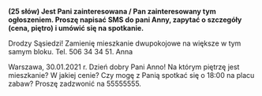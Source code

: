 **(25 słów) Jest Pani zainteresowana / Pan zainteresowany tym ogłoszeniem. Proszę napisać SMS do pani Anny, zapytać o szczegóły (cena, piętro) i umówić się na spotkanie.**

Drodzy Sąsiedzi!
Zamienię mieszkanie dwupokojowe na większe w tym samym bloku. Tel. 506 34 34 51. Anna

Warszawa, 30.01.2021 r.
Dzień dobry Pani Anno!
Na którym piętrzę jest mieszkanie?
W jakiej cenie? Czy mogę z Panią spotkać się o 18:00 na placu zabaw?
Proszę zadzwonić na 55555555.
